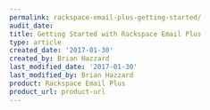 ```yaml
---
permalink: rackspace-email-plus-getting-started/
audit_date:
title: Getting Started with Rackspace Email Plus
type: article
created_date: '2017-01-30'
created_by: Brian Hazzard
last_modified_date: '2017-01-30'
last_modified_by: Brian Hazzard
product: Rackspace Email Plus
product_url: product-url
---
```

